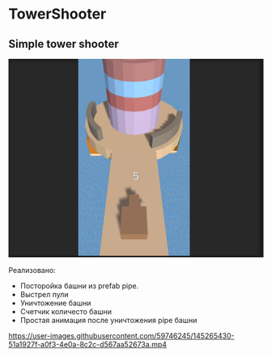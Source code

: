 # TowerShooter
## Simple tower shooter

![Screenshot](TowerShooter.png)

Реализовано:
* Посторойка башни из prefab pipe.
* Выстрел пули 
* Уничтожение башни 
* Счетчик количесто башни
* Простая анимация после уничтожения pipe башни
 
https://user-images.githubusercontent.com/59746245/145265430-51a1927f-a0f3-4e0a-8c2c-d567aa52673a.mp4



